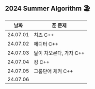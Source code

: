 ## 2024 Summer Algorithm 🏖

| 날짜     | 푼 문제                 |
| -------- | ----------------------- |
| 24.07.01 | 치즈 C++                |
| 24.07.02 | 에디터 C++              |
| 24.07.03 | 달이 차오른다, 가자 C++ |
| 24.07.04 | 킹 C++                  |
| 24.07.05 | 그룹단어 체커 C++       |
| 24.07.06 |                         |
